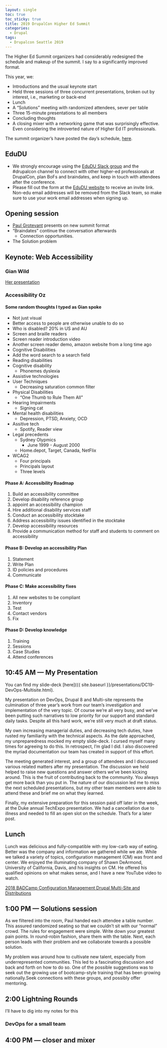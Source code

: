 ```yaml
---
layout: single
toc: true
toc_sticky: true
title: 2019 DrupalCon Higher Ed Summit
categories:
  - Drupal
tags:
  - Drupalcon Seattle 2019
---
```


The Higher Ed Summit organizers had considerably redesigned the schedule and makeup of the summit. I say to a significantly improved format. 

This year, we:
* Introductions and the usual keynote start
* Held three sessions of three concurrent presentations, broken out by interest, i.e., marketing or back-end
* Lunch
* A “Solutions” meeting with randomized attendees, sever per table
* Three 15-minute presentations to all members
* Concluding thoughts
* A closing mixer with a networking game that was surprisingly effective. Even considering the introverted nature of Higher Ed IT professionals.

The summit organizer’s have posted the day’s schedule, [here](https://live-seattle-hes.pantheonsite.io/schedule").


## EduDU

* We strongly encourage using the [EduDU Slack group]("http://edudu.org/") and the #drupalcon channel to connect with other higher-ed professionals at DrupalCon, plan BoFs and braindates, and keep in touch with attendees after the conference.
* Please fill out the form at the [EduDU website]("http://edudu.org/") to receive an invite link. Non-edu email addresses will be removed from the Slack team, so make sure to use your work email addresses when signing up.

## Opening session

* [Paul Grotevant]("https://sites.utexas.edu/drupal/author/pfg/" "Paul Grotevant's blog at U.T. Austin") presents on new summit format
* “Braindates” continue the conversation afterwards
  *  Connection opportunities.
* The Solution problem

## Keynote: Web Accessibility

### Gian Wild

[Her presentation](https://app.prezentt.com/presentations/1674/public/slides/1)

### Accessibility Oz

#### Some random thoughts I typed as Gian spoke

* Not just visual
* Better access to people are otherwise unable to do so
* Who is disabled? 20% in US and AU
* Screen and braille readers
* Screen reader introduction video
* Another screen reader demo, amazon website from a long time ago
* Cognitive Disabilities
* Add the word search to a search field
* Reading disabilities
* Cognitive disability
  * Phonemes dyslexia
* Assistive technologies
* User Techniques
  * Decreasing saturation common filter
* Physical Disabilities
  * “One Thumb to Rule Them All”
* Hearing Impairments
  * Signing cat
* Mental health disabilities
  * Depression, PTSD, Anxiety, OCD
* Assitive tech
  *  Spotify, Reader view
* Legal precedents
  * Sydney Olypmics
    * June 1999 - August 2000
  * Home.depot, Target, Canada, NetFlix
* WCAG2
  * Four principals
  * Principals layout
  * Three levels

#### Phase A: Accessibility Roadmap 

  1. Build an accessibility committee
  1. Develop disability reference group
  1. appoint an accessibility champion
  1. Hire additional disability services staff
  1. Conduct an accessibility stocktake
  1. Address accessibility issues identified in the stocktake
  1. Develop accessibility resources
  1. Provide a communication method for staff and students to comment on accessibility

#### Phase B: Develop an accessibility Plan

1. Statement
1. Write Plan
1. ID policies and procedures
1. Communicate

#### Phase C: Make accessibility fixes

1. All new websites to be compliant
1. Inventory
1. Test
1. Contact vendors
1. Fix

#### Phase D: Develop knowledge

1. Training
1. Sessions
1. Case Studies
1. Attend conferences

## 10:45 AM &mdash; My Presentation

You can find my slide-deck [here]({{ site.baseurl }}/presentations/DC19-DevOps-Multisite.html).

My presentation on DevOps, Drupal 8 and Multi-site represents the culmination of three year’s work from our team’s investigation and implementation of the very topic. Of course we’re all very busy, and we’ve been putting such narratives to low priority for our support and standard daily tasks. Despite all this hard work, we’re still very much at draft status.

My own increasing managerial duties, and decreasing tech duties, have rusted my familiarity with the technical aspects. As the date approached, my unpreparedness mocked my empty slide-deck. I cursed myself many times for agreeing to do this. In retrospect, I’m glad I did. I also discovered the myriad documentation our team has created in support of this effort.

The meeting generated interest, and a group of attendees and I discussed various related matters after my presentation. The discussion we held helped to raise new questions and answer others we’ve been kicking around. This is the fruit of contributing back to the community. You always get more back than you put in. The nature of our discussion led me to miss the next scheduled presentations, but my other team members were able to attend these and brief me on what they learned.

Finally, my extensive preparation for this session paid off later in the week, at the Duke annual TechExpo presentation. We had a cancellation due to illness and needed to fill an open slot on the schedule. That’s for a later post.

## Lunch

Lunch was delicious and fully-compatible with my low-carb way of eating. Better was the company and information we gathered while we ate. While we talked a variety of topics, configuration management (CM) was front and center. We enjoyed the illuminating company of Shawn DeArmond, University of California, Davis, and his insights on CM. He offered his qualified opinions on what makes sense, and I have a new YouTube video to watch.

[2018 BADCamp Configuration Management Drupal Multi-Site and Distributions](https://2018.badcamp.org/session/config-management-drupal-multi-site-and-distributions) 

## 1:00 PM &mdash; Solutions session

As we filtered into the room, Paul handed each attendee a table number. This assured randomized seating so that we couldn’t sit with our “normal” crowd. The rules for engagement were simple. Write down your greatest pain points. In round-robin fashion, share them with the table. Next, each person leads with their problem and we collaborate towards a possible solution.

My problem was around how to cultivate new talent, especially from underrepresented communities. This led to a fascinating discussion and back and forth on how to do so. One of the possible suggestions was to seek out the growing use of bootcamp-style training that has been growing nationally.Seek connections with these groups, and possibly offer mentoring.

## 2:00 Lightning Rounds

I’ll have to dig into my notes for this

### DevOps for a small team

## 4:00 PM &mdash; closer and mixer
